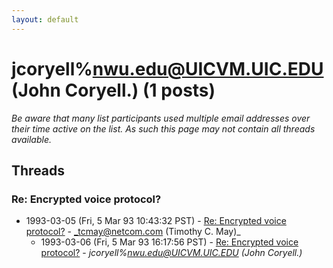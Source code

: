 ```yaml
---
layout: default
---
```


# jcoryell%nwu.edu@UICVM.UIC.EDU (John Coryell.) (1 posts)

_Be aware that many list participants used multiple email addresses over their time active on the list. As such this page may not contain all threads available._

## Threads

### Re: Encrypted voice protocol?
+ 1993-03-05 (Fri, 5 Mar 93 10:43:32 PST) - [Re: Encrypted voice protocol?](/archive/1993/03/268ef48c4ac8fc82b56f964c22975abeb6c0172333e291a480a0818154775d6d) - _tcmay@netcom.com (Timothy C. May)_
  + 1993-03-06 (Fri, 5 Mar 93 16:17:56 PST) - [Re: Encrypted voice protocol?](/archive/1993/03/b63986400ca8df3ecbb56ede1ce6017797dea71482783eced00952f5f6a10743) - _jcoryell%nwu.edu@UICVM.UIC.EDU (John Coryell.)_

